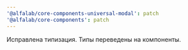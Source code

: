 ```yaml
---
'@alfalab/core-components-universal-modal': patch
'@alfalab/core-components': patch
---
```


Исправлена типизация. Типы переведены на компоненты.
